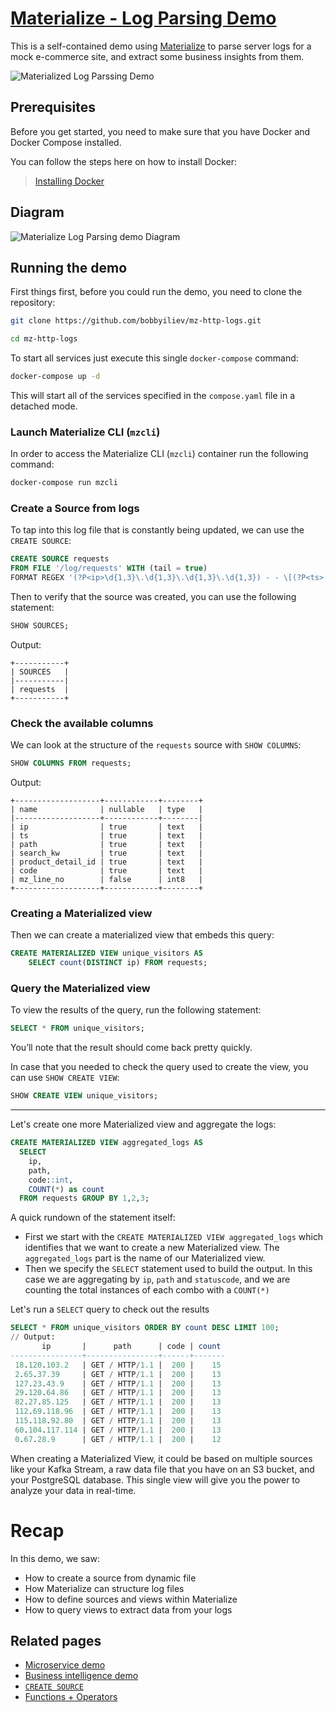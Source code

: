 # [Materialize - Log Parsing Demo](https://materialize.com/docs/demos/log-parsing/)

This is a self-contained demo using [Materialize](https://materialize.com) to parse server logs for a mock e-commerce site, and extract some business insights from them.

![Materialized Log Parssing Demo](https://user-images.githubusercontent.com/21223421/141309644-d80cffe4-39f9-4afa-a211-907f9de7d74e.png)


## Prerequisites

Before you get started, you need to make sure that you have Docker and Docker Compose installed.

You can follow the steps here on how to install Docker:

> [Installing Docker](https://materialize.com/docs/third-party/docker/)

## Diagram

![Materialize Log Parsing demo Diagram](https://materialize.com/docs/images/demos/log_parsing_architecture_diagram.png)

## Running the demo

First things first, before you could run the demo, you need to clone the repository:

```bash
git clone https://github.com/bobbyiliev/mz-http-logs.git

cd mz-http-logs
```

To start all services just execute this single `docker-compose` command:

```bash
docker-compose up -d
```

This will start all of the services specified in the `compose.yaml` file in a detached mode.

### Launch Materialize CLI (`mzcli`)

In order to access the Materialize CLI (`mzcli`) container run the following command:

```bash
docker-compose run mzcli
```

### Create a Source from logs

To tap into this log file that is constantly being updated, we can use the `CREATE SOURCE`:

```sql
CREATE SOURCE requests
FROM FILE '/log/requests' WITH (tail = true)
FORMAT REGEX '(?P<ip>\d{1,3}\.\d{1,3}\.\d{1,3}\.\d{1,3}) - - \[(?P<ts>[^]]+)\] "(?P<path>(?:GET /search/\?kw=(?P<search_kw>[^ ]*) HTTP/\d\.\d)|(?:GET /detail/(?P<product_detail_id>[a-zA-Z0-9]+) HTTP/\d\.\d)|(?:[^"]+))" (?P<code>\d{3}) -';
```

Then to verify that the source was created, you can use the following statement:

```sql
SHOW SOURCES;
```

Output:

```
+-----------+
| SOURCES   |
|-----------|
| requests  |
+-----------+
```

### Check the available columns

We can look at the structure of the `requests` source with `SHOW COLUMNS`:

```sql
SHOW COLUMNS FROM requests;
```

Output:

```
+-------------------+------------+--------+
| name              | nullable   | type   |
|-------------------+------------+--------|
| ip                | true       | text   |
| ts                | true       | text   |
| path              | true       | text   |
| search_kw         | true       | text   |
| product_detail_id | true       | text   |
| code              | true       | text   |
| mz_line_no        | false      | int8   |
+-------------------+------------+--------+
```

### Creating a Materialized view

Then we can create a materialized view that embeds this query:

```sql
CREATE MATERIALIZED VIEW unique_visitors AS
    SELECT count(DISTINCT ip) FROM requests;
```

### Query the Materialized view

To view the results of the query, run the following statement:

```sql
SELECT * FROM unique_visitors;
```

You’ll note that the result should come back pretty quickly.

In case that you needed to check the query used to create the view, you can use `SHOW CREATE VIEW`:

```sql
SHOW CREATE VIEW unique_visitors;
```

---

Let's create one more Materialized view and aggregate the logs:

```sql
CREATE MATERIALIZED VIEW aggregated_logs AS
  SELECT
    ip,
    path,
    code::int,
    COUNT(*) as count
  FROM requests GROUP BY 1,2,3;
```

A quick rundown of the statement itself:

* First we start with the `CREATE MATERIALIZED VIEW aggregated_logs` which identifies that we want to create a new Materialized view. The `aggregated_logs` part is the name of our Materialized view.
* Then we specify the `SELECT` statement used to build the output. In this case we are aggregating by `ip`, `path` and `statuscode`, and we are counting the total instances of each combo with a `COUNT(*)`

Let's run a `SELECT` query to check out the results

```sql
SELECT * FROM unique_visitors ORDER BY count DESC LIMIT 100;
// Output:
       ip       |      path      | code | count 
----------------+----------------+------+-------
 18.120.103.2   | GET / HTTP/1.1 |  200 |    15
 2.65.37.39     | GET / HTTP/1.1 |  200 |    13
 127.23.43.9    | GET / HTTP/1.1 |  200 |    13
 29.120.64.86   | GET / HTTP/1.1 |  200 |    13
 82.27.85.125   | GET / HTTP/1.1 |  200 |    13
 112.69.118.96  | GET / HTTP/1.1 |  200 |    13
 115.118.92.80  | GET / HTTP/1.1 |  200 |    13
 60.104.117.114 | GET / HTTP/1.1 |  200 |    13
 0.67.28.9      | GET / HTTP/1.1 |  200 |    12
```

When creating a Materialized View, it could be based on multiple sources like your Kafka Stream, a raw data file that you have on an S3 bucket, and your PostgreSQL database. This single view will give you the power to analyze your data in real-time.

# Recap
In this demo, we saw:

* How to create a source from dynamic file
* How Materialize can structure log files
* How to define sources and views within Materialize
* How to query views to extract data from your logs

## Related pages

* [Microservice demo](https://materialize.com/docs/demos/microservice)
* [Business intelligence demo](https://materialize.com/docs/demos/business-intelligence)
* [`CREATE SOURCE`](https://materialize.com/docs/sql/create-source)
* [Functions + Operators](https://materialize.com/docs/sql/functions)